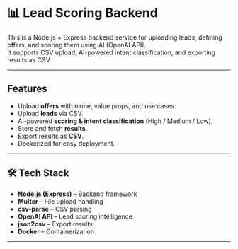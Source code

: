 # 📊 Lead Scoring Backend

This is a Node.js + Express backend service for uploading leads, defining offers, and scoring them using AI (OpenAI API).  
It supports CSV upload, AI-powered intent classification, and exporting results as CSV.

---

##  Features
- Upload **offers** with name, value props, and use cases.
- Upload **leads** via CSV.
- AI-powered **scoring & intent classification** (High / Medium / Low).
- Store and fetch **results**.
- Export results as **CSV**.
- Dockerized for easy deployment.

---

## 🛠 Tech Stack
- **Node.js (Express)** – Backend framework  
- **Multer** – File upload handling  
- **csv-parse** – CSV parsing  
- **OpenAI API** – Lead scoring intelligence  
- **json2csv** – Export results  
- **Docker** – Containerization  

---